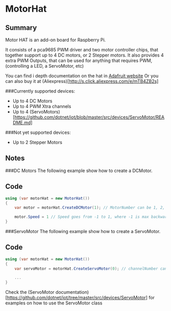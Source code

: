 ﻿# MotorHat

## Summary

Motor HAT is an add-on board for Raspberry Pi.

It consists of a pca9685 PWM driver and two motor controller chips, that together support up to 4 DC motors, or 2 Stepper motors.
It also provides 4 extra PWM Outputs, that can be used for anything that requires PWM, (controlling a LED, a ServoMotor, etc)

You can find i depth documentation on the hat in [Adafruit website](https://www.adafruit.com/product/2348)
Or you can also buy it at (Aliexpress)[http://s.click.aliexpress.com/e/mTB4ZB2s] 

###Currently supported devices:
- Up to 4 DC Motors
- Up to 4 PWM Xtra channels
- Up to 4 (ServoMotors)[https://github.com/dotnet/iot/blob/master/src/devices/ServoMotor/README.md]

###Not yet supported devices:
- Up to 2 Stepper Motors


## Notes

###DC Motors
   The following example show how to create a DCMotor.

## Code
```C#   
using (var motorHat = new MotorHat())
{
    var motor = motorHat.CreateDCMotor(1); // MotorNumber can be 1, 2, 3 or 4, following the labbelling in the board: M1, M2, M3 or M4

    motor.Speed = 1 // Speed goes from -1 to 1, where -1 is max backward speed, 1 is max forward speed and 0 means stopping the motor
}
```


###ServoMotor
   The following example show how to create a ServoMotor.

## Code
```C#   
using (var motorHat = new MotorHat())
{
    var servoMotor = motorHat.CreateServoMotor(0); // channelNumber can be 0, 1, 14 or 15, depending on wich of those xtra channels you connected your servo

    ...
}
```
Check the (ServoMotor documentation)[https://github.com/dotnet/iot/tree/master/src/devices/ServoMotor] for examples on how to use the ServoMotor class
